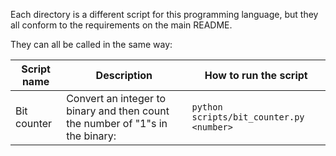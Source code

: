 Each directory is a different script for this programming language, but they all conform to the requirements on the main README.

They can all be called in the same way:

|Script name|Description|How to run the script|
|---|---|---|
|Bit counter|Convert an integer to binary and then count the number of "1"s in the binary:|`python scripts/bit_counter.py <number>`|